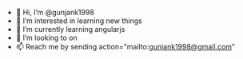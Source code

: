 - 👋 Hi, I’m @gunjank1998
- 👀 I’m interested in learning new things
- 🌱 I’m currently learning angularjs
- 💞️ I’m looking to  on 
- 📫 Reach me by sending action="mailto:gunjank1998@gmail.com"

<!---
gunjank1998/gunjank1998 is a ✨ special ✨ repository because its `README.md` (this file) appears on your GitHub profile.
You can click the Preview link to take a look at your changes.
--->

